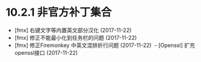 # 10.2.1 非官方补丁集合
  - [fmx] 右键文字等内置英文部分汉化 (2017-11-22)
  - [fmx] 修正不能最小化到任务栏的问题 (2017-11-22)
  - [fmx] 修正Firemonkey 中英文混排折行问题 (2017-11-22)
  - [Openssl] 扩充openssl接口 (2017-11-22)
